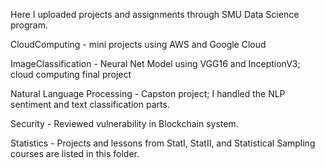 Here I uploaded projects and assignments through SMU Data Science program.


CloudComputing - mini projects using AWS and Google Cloud

ImageClassification - Neural Net Model using VGG16 and InceptionV3; cloud computing final project

Natural Language Processing - Capston project;  I handled the NLP sentiment and text classification parts.

Security - Reviewed vulnerability in Blockchain system.

Statistics - Projects and lessons from StatI, StatII, and Statistical Sampling courses are listed in this folder.
